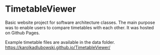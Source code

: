 # TimetableViewer

Basic website project for software architecture classes. The main purpose was to enable users to compare timetables with each other. It was hosted on Github Pages.

Example timetable files are available in the data folder.<br>
https://karolkadlubowski.github.io/TimetableViewer/
